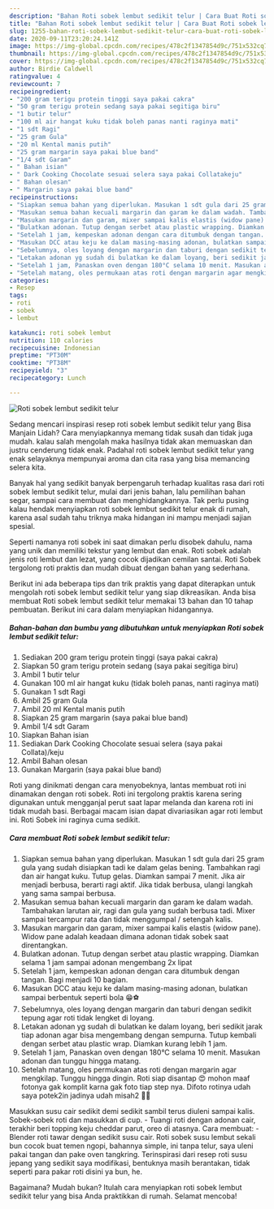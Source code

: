 ```yaml
---
description: "Bahan Roti sobek lembut sedikit telur | Cara Buat Roti sobek lembut sedikit telur Yang Enak Dan Mudah"
title: "Bahan Roti sobek lembut sedikit telur | Cara Buat Roti sobek lembut sedikit telur Yang Enak Dan Mudah"
slug: 1255-bahan-roti-sobek-lembut-sedikit-telur-cara-buat-roti-sobek-lembut-sedikit-telur-yang-enak-dan-mudah
date: 2020-09-11T23:20:24.141Z
image: https://img-global.cpcdn.com/recipes/478c2f1347854d9c/751x532cq70/roti-sobek-lembut-sedikit-telur-foto-resep-utama.jpg
thumbnail: https://img-global.cpcdn.com/recipes/478c2f1347854d9c/751x532cq70/roti-sobek-lembut-sedikit-telur-foto-resep-utama.jpg
cover: https://img-global.cpcdn.com/recipes/478c2f1347854d9c/751x532cq70/roti-sobek-lembut-sedikit-telur-foto-resep-utama.jpg
author: Birdie Caldwell
ratingvalue: 4
reviewcount: 7
recipeingredient:
- "200 gram terigu protein tinggi saya pakai cakra"
- "50 gram terigu protein sedang saya pakai segitiga biru"
- "1 butir telur"
- "100 ml air hangat kuku tidak boleh panas nanti raginya mati"
- "1 sdt Ragi"
- "25 gram Gula"
- "20 ml Kental manis putih"
- "25 gram margarin saya pakai blue band"
- "1/4 sdt Garam"
- " Bahan isian"
- " Dark Cooking Chocolate sesuai selera saya pakai Collatakeju"
- " Bahan olesan"
- " Margarin saya pakai blue band"
recipeinstructions:
- "Siapkan semua bahan yang diperlukan. Masukan 1 sdt gula dari 25 gram gula yang sudah disiapkan tadi ke dalam gelas bening. Tambahkan ragi dan air hangat kuku. Tutup gelas. Diamkan sampai 7 menit. Jika air menjadi berbusa, berarti ragi aktif. Jika tidak berbusa, ulangi langkah yang sama sampai berbusa."
- "Masukan semua bahan kecuali margarin dan garam ke dalam wadah. Tambahakan larutan air, ragi dan gula yang sudah berbusa tadi. Mixer sampai tercampur rata dan tidak menggumpal / setengah kalis."
- "Masukan margarin dan garam, mixer sampai kalis elastis (widow pane). Widow pane adalah keadaan dimana adonan tidak sobek saat direntangkan."
- "Bulatkan adonan. Tutup dengan serbet atau plastic wrapping. Diamkan selama 1 jam sampai adonan mengembang 2x lipat"
- "Setelah 1 jam, kempeskan adonan dengan cara ditumbuk dengan tangan. Bagi menjadi 10 bagian."
- "Masukan DCC atau keju ke dalam masing-masing adonan, bulatkan sampai berbentuk seperti bola 😁⚽️"
- "Sebelumnya, oles loyang dengan margarin dan taburi dengan sedikit tepung agar roti tidak lengket di loyang."
- "Letakan adonan yg sudah di bulatkan ke dalam loyang, beri sedikit jarak tiap adonan agar bisa mengembang dengan sempurna. Tutup kembali dengan serbet atau plastic wrap. Diamkan kurang lebih 1 jam."
- "Setelah 1 jam, Panaskan oven dengan 180°C selama 10 menit. Masukan adonan dan tunggu hingga matang."
- "Setelah matang, oles permukaan atas roti dengan margarin agar mengkilap. Tunggu hingga dingin. Roti siap disantap 😍 mohon maaf fotonya gak komplit karna gak foto tiap step nya. Difoto rotinya udah saya potek2in jadinya udah misah2 🙏🙏"
categories:
- Resep
tags:
- roti
- sobek
- lembut

katakunci: roti sobek lembut 
nutrition: 110 calories
recipecuisine: Indonesian
preptime: "PT30M"
cooktime: "PT38M"
recipeyield: "3"
recipecategory: Lunch

---
```



![Roti sobek lembut sedikit telur](https://img-global.cpcdn.com/recipes/478c2f1347854d9c/751x532cq70/roti-sobek-lembut-sedikit-telur-foto-resep-utama.jpg)

Sedang mencari inspirasi resep roti sobek lembut sedikit telur yang Bisa Manjain Lidah? Cara menyiapkannya memang tidak susah dan tidak juga mudah. kalau salah mengolah maka hasilnya tidak akan memuaskan dan justru cenderung tidak enak. Padahal roti sobek lembut sedikit telur yang enak selayaknya mempunyai aroma dan cita rasa yang bisa memancing selera kita.

Banyak hal yang sedikit banyak berpengaruh terhadap kualitas rasa dari roti sobek lembut sedikit telur, mulai dari jenis bahan, lalu pemilihan bahan segar, sampai cara membuat dan menghidangkannya. Tak perlu pusing kalau hendak menyiapkan roti sobek lembut sedikit telur enak di rumah, karena asal sudah tahu triknya maka hidangan ini mampu menjadi sajian spesial.

Seperti namanya roti sobek ini saat dimakan perlu disobek dahulu, nama yang unik dan memiliki tekstur yang lembut dan enak. Roti sobek adalah jenis roti lembut dan lezat, yang cocok dijadikan cemilan santai. Roti Sobek tergolong roti praktis dan mudah dibuat dengan bahan yang sederhana.


Berikut ini ada beberapa tips dan trik praktis yang dapat diterapkan untuk mengolah roti sobek lembut sedikit telur yang siap dikreasikan. Anda bisa membuat Roti sobek lembut sedikit telur memakai 13 bahan dan 10 tahap pembuatan. Berikut ini cara dalam menyiapkan hidangannya.

<!--inarticleads1-->

##### Bahan-bahan dan bumbu yang dibutuhkan untuk menyiapkan Roti sobek lembut sedikit telur:

1. Sediakan 200 gram terigu protein tinggi (saya pakai cakra)
1. Siapkan 50 gram terigu protein sedang (saya pakai segitiga biru)
1. Ambil 1 butir telur
1. Gunakan 100 ml air hangat kuku (tidak boleh panas, nanti raginya mati)
1. Gunakan 1 sdt Ragi
1. Ambil 25 gram Gula
1. Ambil 20 ml Kental manis putih
1. Siapkan 25 gram margarin (saya pakai blue band)
1. Ambil 1/4 sdt Garam
1. Siapkan  Bahan isian
1. Sediakan  Dark Cooking Chocolate sesuai selera (saya pakai Collata)/keju
1. Ambil  Bahan olesan
1. Gunakan  Margarin (saya pakai blue band)


Roti yang dinikmati dengan cara menyobeknya, lantas membuat roti ini dinamakan dengan roti sobek. Roti ini tergolong praktis karena sering digunakan untuk mengganjal perut saat lapar melanda dan karena roti ini tidak mudah basi. Berbagai macam isian dapat divariasikan agar roti lembut ini. Roti Sobek ini raginya cuma sedikit. 

<!--inarticleads2-->

##### Cara membuat Roti sobek lembut sedikit telur:

1. Siapkan semua bahan yang diperlukan. Masukan 1 sdt gula dari 25 gram gula yang sudah disiapkan tadi ke dalam gelas bening. Tambahkan ragi dan air hangat kuku. Tutup gelas. Diamkan sampai 7 menit. Jika air menjadi berbusa, berarti ragi aktif. Jika tidak berbusa, ulangi langkah yang sama sampai berbusa.
1. Masukan semua bahan kecuali margarin dan garam ke dalam wadah. Tambahakan larutan air, ragi dan gula yang sudah berbusa tadi. Mixer sampai tercampur rata dan tidak menggumpal / setengah kalis.
1. Masukan margarin dan garam, mixer sampai kalis elastis (widow pane). Widow pane adalah keadaan dimana adonan tidak sobek saat direntangkan.
1. Bulatkan adonan. Tutup dengan serbet atau plastic wrapping. Diamkan selama 1 jam sampai adonan mengembang 2x lipat
1. Setelah 1 jam, kempeskan adonan dengan cara ditumbuk dengan tangan. Bagi menjadi 10 bagian.
1. Masukan DCC atau keju ke dalam masing-masing adonan, bulatkan sampai berbentuk seperti bola 😁⚽️
1. Sebelumnya, oles loyang dengan margarin dan taburi dengan sedikit tepung agar roti tidak lengket di loyang.
1. Letakan adonan yg sudah di bulatkan ke dalam loyang, beri sedikit jarak tiap adonan agar bisa mengembang dengan sempurna. Tutup kembali dengan serbet atau plastic wrap. Diamkan kurang lebih 1 jam.
1. Setelah 1 jam, Panaskan oven dengan 180°C selama 10 menit. Masukan adonan dan tunggu hingga matang.
1. Setelah matang, oles permukaan atas roti dengan margarin agar mengkilap. Tunggu hingga dingin. Roti siap disantap 😍 mohon maaf fotonya gak komplit karna gak foto tiap step nya. Difoto rotinya udah saya potek2in jadinya udah misah2 🙏🙏


Masukkan susu cair sedikit demi sedikit sambil terus diuleni sampai kalis. Sobek-sobek roti dan masukkan di cup. - Tuangi roti dengan adonan cair, terakhir beri topping keju cheddar parut, oreo di atasnya. Cara membuat: - Blender roti tawar dengan sedikit susu cair. Roti sobek susu lembut sekali bun cocok buat temen ngopi, bahannya simple, ini tanpa telur, saya uleni pakai tangan dan pake oven tangkring. Terinspirasi dari resep roti susu jepang yang sedikit saya modifikasi, bentuknya masih berantakan, tidak seperti para pakar roti disini ya bun, he. 

Bagaimana? Mudah bukan? Itulah cara menyiapkan roti sobek lembut sedikit telur yang bisa Anda praktikkan di rumah. Selamat mencoba!
